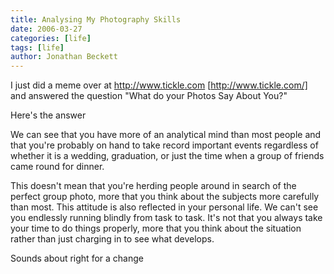 ```yaml
---
title: Analysing My Photography Skills
date: 2006-03-27
categories: [life]
tags: [life]
author: Jonathan Beckett
---
```


I just did a meme over at http://www.tickle.com [http://www.tickle.com/] and answered the question "What do your Photos Say About You?"

Here's the answer 

We can see that you have more of an analytical mind than most people and that you're probably on hand to take record important events regardless of whether it is a wedding, graduation, or just the time when a group of friends came round for dinner.

This doesn't mean that you're herding people around in search of the perfect group photo, more that you think about the subjects more carefully than most. This attitude is also reflected in your personal life. We can't see you endlessly running blindly from task to task. It's not that you always take your time to do things properly, more that you think about the situation rather than just charging in to see what develops.

Sounds about right for a change